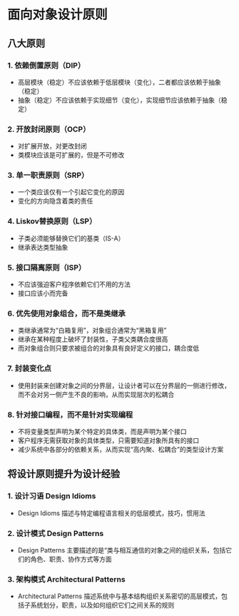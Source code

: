 # 面向对象设计原则

## 八大原则

### 1. 依赖倒置原则（DIP）

- 高层模块（稳定）不应该依赖于低层模块（变化），二者都应该依赖于抽象（稳定）
- 抽象（稳定）不应该依赖于实现细节（变化），实现细节应该依赖于抽象（稳定）

### 2. 开放封闭原则（OCP）

- 对扩展开放，对更改封闭
- 类模块应该是可扩展的，但是不可修改

### 3. 单一职责原则（SRP）

- 一个类应该仅有一个引起它变化的原因
- 变化的方向隐含着类的责任

### 4. Liskov替换原则（LSP）

- 子类必须能够替换它们的基类（IS-A）
- 继承表达类型抽象

### 5. 接口隔离原则（ISP）

- 不应该强迫客户程序依赖它们不用的方法
- 接口应该小而完备

### 6. 优先使用对象组合，而不是类继承

- 类继承通常为“白箱复用”，对象组合通常为“黑箱复用”
- 继承在某种程度上破坏了封装性，子类父类耦合度很高
- 而对象组合则只要求被组合的对象具有良好定义的接口，耦合度低

### 7. 封装变化点

- 使用封装来创建对象之间的分界层，让设计者可以在分界层的一侧进行修改，而不会对另一侧产生不良的影响，从而实现层次的松耦合

### 8. 针对接口编程，而不是针对实现编程

- 不将变量类型声明为某个特定的具体类，而是声明为某个接口
- 客户程序无需获取对象的具体类型，只需要知道对象所具有的接口
- 减少系统中各部分的依赖关系，从而实现“高内聚、松耦合”的类型设计方案

## 将设计原则提升为设计经验

### 1. 设计习语 Design Idioms

- Design Idioms 描述与特定编程语言相关的低层模式，技巧，惯用法

### 2. 设计模式 Design Patterns

- Design Patterns 主要描述的是“类与相互通信的对象之间的组织关系，包括它们的角色、职责、协作方式等方面

### 3. 架构模式 Architectural Patterns

- Architectural Patterns 描述系统中与基本结构组织关系密切的高层模式，包括子系统划分，职责，以及如何组织它们之间关系的规则